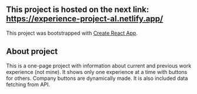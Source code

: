 ## This project is hosted on the next link: https://experience-project-al.netlify.app/

This project was bootstrapped with [Create React App](https://github.com/facebook/create-react-app).

## About project
This is a one-page project with information about current and previous work experience (not mine). 
It shows only one experience at a time with buttons for others. 
Company buttons are dynamically made. It is also included data fetching from API. 

